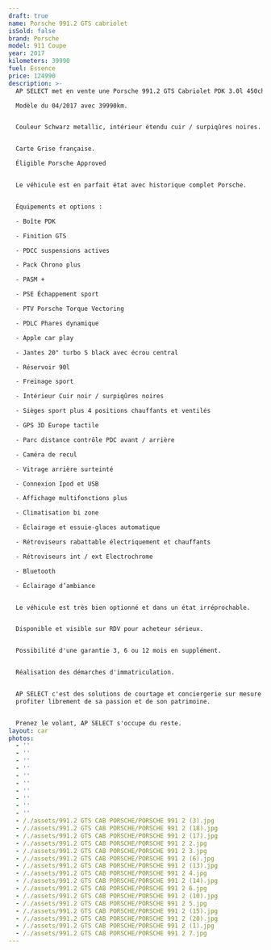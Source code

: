 ```yaml
---
draft: true
name: Porsche 991.2 GTS cabriolet
isSold: false
brand: Porsche
model: 911 Coupe
year: 2017
kilometers: 39990
fuel: Essence
price: 124990
description: >-
  AP SELECT met en vente une Porsche 991.2 GTS Cabriolet PDK 3.0l 450ch.

  Modèle du 04/2017 avec 39990km.


  Couleur Schwarz metallic, intérieur étendu cuir / surpiqûres noires.


  Carte Grise française.

  Éligible Porsche Approved


  Le véhicule est en parfait état avec historique complet Porsche.


  Équipements et options :

  - Boîte PDK

  - Finition GTS

  - PDCC suspensions actives

  - Pack Chrono plus

  - PASM +

  - PSE Échappement sport

  - PTV Porsche Torque Vectoring

  - PDLC Phares dynamique

  - Apple car play

  - Jantes 20" turbo S black avec écrou central

  - Réservoir 90l

  - Freinage sport

  - Intérieur Cuir noir / surpiqûres noires

  - Sièges sport plus 4 positions chauffants et ventilés

  - GPS 3D Europe tactile

  - Parc distance contrôle PDC avant / arrière

  - Caméra de recul

  - Vitrage arrière surteinté

  - Connexion Ipod et USB

  - Affichage multifonctions plus

  - Climatisation bi zone

  - Éclairage et essuie-glaces automatique

  - Rétroviseurs rabattable électriquement et chauffants

  - Rétroviseurs int / ext Electrochrome

  - Bluetooth

  - Éclairage d’ambiance


  Le véhicule est très bien optionné et dans un état irréprochable.


  Disponible et visible sur RDV pour acheteur sérieux.


  Possibilité d'une garantie 3, 6 ou 12 mois en supplément.


  Réalisation des démarches d'immatriculation.


  AP SELECT c'est des solutions de courtage et conciergerie sur mesure pour
  profiter librement de sa passion et de son patrimoine.


  Prenez le volant, AP SELECT s'occupe du reste.
layout: car
photos:
  - ''
  - ''
  - ''
  - ''
  - ''
  - ''
  - ''
  - ''
  - ''
  - ''
  - /./assets/991.2 GTS CAB PORSCHE/PORSCHE 991 2 (3).jpg
  - /./assets/991.2 GTS CAB PORSCHE/PORSCHE 991 2 (18).jpg
  - /./assets/991.2 GTS CAB PORSCHE/PORSCHE 991 2 (17).jpg
  - /./assets/991.2 GTS CAB PORSCHE/PORSCHE 991 2 2.jpg
  - /./assets/991.2 GTS CAB PORSCHE/PORSCHE 991 2 3.jpg
  - /./assets/991.2 GTS CAB PORSCHE/PORSCHE 991 2 (6).jpg
  - /./assets/991.2 GTS CAB PORSCHE/PORSCHE 991 2 (13).jpg
  - /./assets/991.2 GTS CAB PORSCHE/PORSCHE 991 2 4.jpg
  - /./assets/991.2 GTS CAB PORSCHE/PORSCHE 991 2 (14).jpg
  - /./assets/991.2 GTS CAB PORSCHE/PORSCHE 991 2 6.jpg
  - /./assets/991.2 GTS CAB PORSCHE/PORSCHE 991 2 (10).jpg
  - /./assets/991.2 GTS CAB PORSCHE/PORSCHE 991 2 5.jpg
  - /./assets/991.2 GTS CAB PORSCHE/PORSCHE 991 2 (15).jpg
  - /./assets/991.2 GTS CAB PORSCHE/PORSCHE 991 2 (20).jpg
  - /./assets/991.2 GTS CAB PORSCHE/PORSCHE 991 2 (1).jpg
  - /./assets/991.2 GTS CAB PORSCHE/PORSCHE 991 2 7.jpg
---
```




